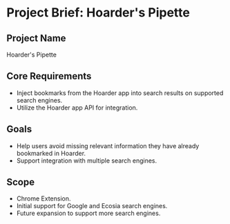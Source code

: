# Project Brief: Hoarder's Pipette

## Project Name
Hoarder's Pipette

## Core Requirements
- Inject bookmarks from the Hoarder app into search results on supported search engines.
- Utilize the Hoarder app API for integration.

## Goals
- Help users avoid missing relevant information they have already bookmarked in Hoarder.
- Support integration with multiple search engines.

## Scope
- Chrome Extension.
- Initial support for Google and Ecosia search engines.
- Future expansion to support more search engines.
